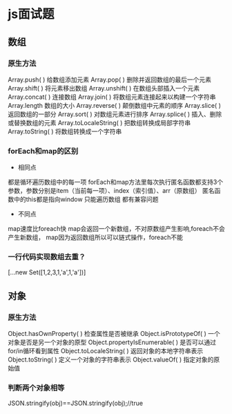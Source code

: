# js面试题

## 数组

### 原生方法

Array.push( ) 给数组添加元素 
Array.pop( ) 删除并返回数组的最后一个元素 
Array.shift( ) 将元素移出数组 
Array.unshift( ) 在数组头部插入一个元素
Array.concat( ) 连接数组 
Array.join( ) 将数组元素连接起来以构建一个字符串 
Array.length 数组的大小 
Array.reverse( ) 颠倒数组中元素的顺序 
Array.slice( ) 返回数组的一部分 
Array.sort( ) 对数组元素进行排序 
Array.splice( ) 插入、删除或替换数组的元素 
Array.toLocaleString( ) 把数组转换成局部字符串 
Array.toString( ) 将数组转换成一个字符串 

### forEach和map的区别

* 相同点

都是循环遍历数组中的每一项
forEach和map方法里每次执行匿名函数都支持3个参数，参数分别是item（当前每一项）、index（索引值）、arr（原数组）
匿名函数中的this都是指向window
只能遍历数组
都有兼容问题

* 不同点

map速度比foreach快
map会返回一个新数组，不对原数组产生影响,foreach不会产生新数组，
map因为返回数组所以可以链式操作，foreach不能

### 一行代码实现数组去重？
[...new Set([1,2,3,1,'a',1,'a'])]

## 对象

### 原生方法

Object.hasOwnProperty( ) 检查属性是否被继承 
Object.isPrototypeOf( ) 一个对象是否是另一个对象的原型 
Object.propertyIsEnumerable( ) 是否可以通过for/in循环看到属性 
Object.toLocaleString( ) 返回对象的本地字符串表示 
Object.toString( ) 定义一个对象的字符串表示 
Object.valueOf( ) 指定对象的原始值

### 判断两个对象相等

JSON.stringify(obj)==JSON.stringify(obj);//true